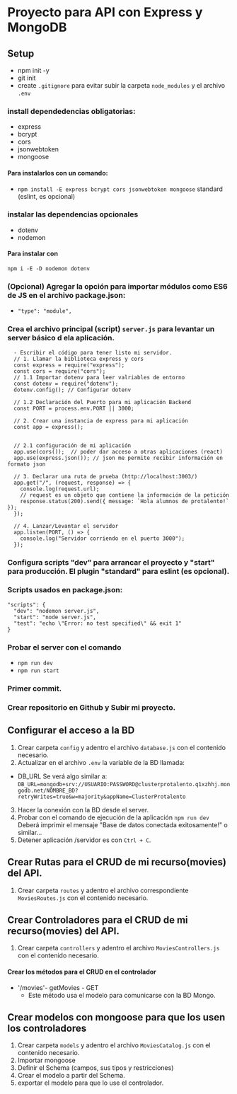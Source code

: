 # Proyecto para API con Express y MongoDB

## Setup
- npm init -y
- git init
- create ```.gitignore``` para evitar subir la carpeta ```node_modules``` y el archivo ```.env```
### install dependedencias obligatorias:
  - express
  - bcrypt
  - cors
  - jsonwebtoken
  - mongoose
#### Para instalarlos con un comando:
  - ```npm install -E express bcrypt cors jsonwebtoken mongoose``` standard (eslint, es opcional)
### instalar las dependencias opcionales
  - dotenv
  - nodemon
#### Para instalar con
  ```npm i -E -D nodemon dotenv```
### (Opcional) Agregar la opción para importar módulos como ES6 de JS en el archivo package.json:
  - ```"type": "module",```

### Crea el archivo principal (script) ```server.js``` para levantar un server básico d ela aplicación.
```
  - Escribir el código para tener listo mi servidor.
  // 1. Llamar la biblioteca express y cors
  const express = require("express");
  const cors = require("cors");
  // 1.1 Importar dotenv para leer valriables de entorno
  const dotenv = require("dotenv");
  dotenv.config(); // Configurar dotenv

  // 1.2 Declaración del Puerto para mi aplicación Backend
  const PORT = process.env.PORT || 3000;

  // 2. Crear una instancia de express para mi aplicación
  const app = express();


  // 2.1 configuración de mi aplicación
  app.use(cors());  // poder dar acceso a otras aplicaciones (react)
  app.use(express.json()); // json me permite recibir información en formato json

  // 3. Declarar una ruta de prueba (http://localhost:3003/) 
  app.get("/", (request, response) => {
    console.log(request.url);
    // request es un objeto que contiene la información de la petición
    response.status(200).send({ message: `Hola alumnos de protalento!` });
  });

  // 4. Lanzar/Levantar el servidor
  app.listen(PORT, () => {
    console.log("Servidor corriendo en el puerto 3000");
  });
```
### Configura scripts "dev" para arrancar el proyecto y "start" para producción. El plugin "standard" para eslint (es opcional).
### Scripts usados en package.json:
  ```
  "scripts": {
    "dev": "nodemon server.js",
    "start": "node server.js",
    "test": "echo \"Error: no test specified\" && exit 1"
  }
  ```

### Probar el server con el comando
  - ```npm run dev```
  - ```npm run start```

### Primer commit.
### Crear repositorio en Github y Subir mi proyecto.

## Configurar el acceso a la BD
1. Crear carpeta ```config``` y adentro el archivo ```database.js```
con el contenido necesario.
2. Actualizar en el archivo ```.env``` la variable de la BD llamada:
  - DB_URL
  Se verá algo similar a:
  ```DB_URL=mongodb+srv://USUARIO:PASSWORD@clusterprotalento.q1xzhhj.mongodb.net/NOMBRE_BD?retryWrites=true&w=majority&appName=ClusterProtalento```
3. Hacer la conexión con la BD desde el server.
4. Probar con el comando de ejecución de la aplicación ```npm run dev```
  Deberá imprimir el mensaje "Base de datos conectada exitosamente!" o similar... 
5. Detener aplicación /servidor es con ```Ctrl + C```.

## Crear Rutas para el CRUD de mi recurso(movies) del API.
1. Crear carpeta ```routes``` y adentro el archivo correspondiente ```MoviesRoutes.js```
con el contenido necesario.
## Crear Controladores para el CRUD de mi recurso(movies) del API.
1. Crear carpeta ```controllers``` y adentro el archivo ```MoviesControllers.js```
con el contenido necesario.
#### Crear los métodos para el CRUD en el controlador
- '/movies'- getMovies - GET
  - Este método usa el modelo para comunicarse con la BD Mongo.

## Crear modelos con mongoose para que los usen los controladores
1. Crear carpeta ```models``` y adentro el archivo ```MoviesCatalog.js```
con el contenido necesario.
  1. Importar mongoose
  2. Definir el Schema (campos, sus tipos y restricciones)
  3. Crear el modelo a partir del Schema.
  4. exportar el modelo para que lo use el controlador.
  